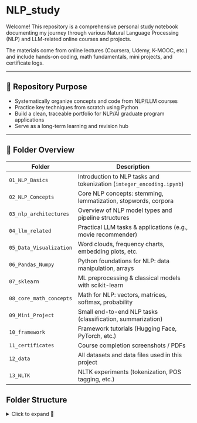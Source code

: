 #  NLP_study

Welcome! This repository is a comprehensive personal study notebook documenting my journey through various Natural Language Processing (NLP) and LLM-related online courses and projects.

The materials come from online lectures (Coursera, Udemy, K-MOOC, etc.) and include hands-on coding, math fundamentals, mini projects, and certificate logs.

---

## :pushpin: Repository Purpose

-  Systematically organize concepts and code from NLP/LLM courses  
-  Practice key techniques from scratch using Python  
-  Build a clean, traceable portfolio for NLP/AI graduate program applications  
-  Serve as a long-term learning and revision hub  

---

## :file_folder: Folder Overview

| Folder | Description |
|--------|-------------|
| `01_NLP_Basics` | Introduction to NLP tasks and tokenization (`integer_encoding.ipynb`) |
| `02_NLP_Concepts` | Core NLP concepts: stemming, lemmatization, stopwords, corpora |
| `03_nlp_architectures` | Overview of NLP model types and pipeline structures |
| `04_llm_related` | Practical LLM tasks & applications (e.g., movie recommender) |
| `05_Data_Visualization` | Word clouds, frequency charts, embedding plots, etc. |
| `06_Pandas_Numpy` | Python foundations for NLP: data manipulation, arrays |
| `07_sklearn` | ML preprocessing & classical models with scikit-learn |
| `08_core_math_concepts` | Math for NLP: vectors, matrices, softmax, probability |
| `09_Mini_Project` | Small end-to-end NLP tasks (classification, summarization) |
| `10_framework` | Framework tutorials (Hugging Face, PyTorch, etc.) |
| `11_certificates` | Course completion screenshots / PDFs |
| `12_data` | All datasets and data files used in this project |
| `13_NLTK` | NLTK experiments (tokenization, POS tagging, etc.) |

## Folder Structure

<details>
<summary>Click to expand 📁</summary>

```markdown
NLP_study/
├── 01_NLP_Basics/                      # Foundational NLP concepts and preprocessing
│   ├── Lemmatization_Stemming/        # Word normalization techniques
│   ├── pattern_matching_analysis/     # Rule-based pattern matching with spaCy
│   ├── spacy_text_classification/     # Text classification using spaCy pipelines
│   └── vector_semantics/              # Word vector arithmetic and similarity
├── 02_NLP_Concepts/                   # Core theoretical concepts in NLP
├── 03_nlp_architectures/             # NLP model architectures and custom implementations
├── 04_llm_related/                    # Projects and experiments with Large Language Models
│   ├── applications/                  # Real-world LLM applications and agents
│   └── embeddings/                    # Embedding generation and vector analysis
├── 05_Data_Visualization/            # Plotting and visualization tools
│   ├── Plotly/                        # Interactive plots with Plotly
│   └── Seaborn/                       # Statistical visualization with Seaborn
├── 06_Pandas_Numpy/                  # Data manipulation and analysis with Pandas & Numpy
├── 07_sklearn/                       # Machine Learning using Scikit-learn
│   ├── KNN/                           # K-Nearest Neighbors classifier
│   ├── RandomForest_Analysis/        # Random Forest implementation and analysis
│   ├── Text_classification/          # Text classification using various models
│   │   ├── notebooks/                # Jupyter Notebooks for experimentation
│   │   └── scripts/                  # Clean Python scripts
│   ├── Topic_Modeling/               # Topic modeling with NLP techniques
│   └── linear_regression/            # Linear regression model and metrics
├── 08_core_math_concepts/           # Essential math for machine learning and NLP
│   └── Linear_Algebra/               # Linear algebra basics
├── 09_Mini_Project/                 # End-to-end ML & NLP mini projects
│   ├── Breast_Cancer_Binary_Classification/  # Classification project with cancer dataset
│   ├── IMDB_Movie_Review_Sentiment_Analysis/ # Sentiment analysis using IMDB data
│   └── Recommendation_Systems/               # Collaborative filtering & content-based recommenders
├── 10_framework/                    # Deep learning frameworks
│   ├── pytorch/                      # PyTorch-based experiments
│   └── tensorflow_keras/            # TensorFlow/Keras projects
├── 11_certificates/                # Completed course certificates
├── 12_data/                        # Datasets used across the projects
└── 13_NLTK/                        # Experiments using the NLTK library




---

##  Scripts

| File | Purpose |
|------|---------|
| `02_organize.sh` | Shell script for batch-renaming files/folders with numbering |
| `03_readme.md` | Early version of README or subnotes |

---

## :package: Tech Stack & Tools

[![Python](https://img.shields.io/badge/Python-3776AB?style=flat-square&logo=python)](https://www.python.org)  
[![Jupyter](https://img.shields.io/badge/Jupyter-F37626?style=flat-square&logo=Jupyter)](https://jupyter.org)  
[![NumPy](https://img.shields.io/badge/NumPy-013243?style=flat-square&logo=numpy)](https://numpy.org)  
[![pandas](https://img.shields.io/badge/pandas-150458?style=flat-square&logo=pandas)](https://pandas.pydata.org)  
[![Matplotlib](https://img.shields.io/badge/Matplotlib-11557C?style=flat-square&logo=matplotlib)](https://matplotlib.org)  
[![Seaborn](https://img.shields.io/badge/Seaborn-76B900?style=flat-square)](https://seaborn.pydata.org)  
[![scikit-learn](https://img.shields.io/badge/scikit--learn-F7931E?style=flat-square&logo=scikit-learn&logoColor=white)](https://scikit-learn.org)  
[![spaCy](https://img.shields.io/badge/spaCy-09A3D5?style=flat-square)](https://spacy.io)  
[![HuggingFace](https://img.shields.io/badge/Hugging%20Face-FFD21F?style=flat-square&logo=huggingface&logoColor=black)](https://huggingface.co)  
[![Shell](https://img.shields.io/badge/Shell-FFD500?style=flat-square&logo=gnu-bash)](https://www.gnu.org/software/bash)

---

## :bulb: Usage

```bash
# Clone the repository
git clone https://github.com/snowdl/NLP_study.git
cd NLP_study

# (Optional) Create and activate a virtual environment
python -m venv venv
source venv/bin/activate  # macOS/Linux
venv\Scripts\activate     # Windows

# Install dependencies
pip install -r requirements.txt

##  Data Location

All datasets and data files are located in the `12_data/` folder.  
All code and notebooks use **relative paths** (e.g., `./12_data/filename`).  
 **Important:** Please run all code from the project **root directory** (`NLP_study/`).
##  Notes

This repository is intended for **study**, **practice**, and **portfolio building**.  
Some materials are adapted from online courses for **educational purposes only**.  

 Feel free to **fork**, **star**, or **contribute**!  
 If you have questions or suggestions, please **open an issue** or **contact me**.

